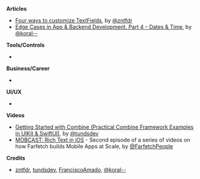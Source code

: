 
**Articles**

* [Four ways to customize TextFields](https://www.fivestars.blog/articles/how-to-customize-textfields/), by [@zntfdr](https://twitter.com/zntfdr)
* [Edge Cases in App & Backend Development. Part 4 – Dates & Time](https://www.thedroidsonroids.com/blog/edge-cases-in-app-and-backend-development-dates-and-time), by [@koral--](https://twitter.com/droidsonroids)

**Tools/Controls**

*

**Business/Career**

*

**UI/UX**

*

**Videos**

* [Getting Started with Combine (Practical Combine Framework Examples in UIKit & SwiftUI)](https://youtu.be/X2m0f2NoB10), by [@tundsdev](https://twitter.com/tundsdev)
* [MOBCAST: Rich Text in iOS](https://youtu.be/vUKcPphwJRE) - Second episode of a series of videos on how Farfetch builds Mobile Apps at Scale, by [@FarfetchPeople](https://twitter.com/farfetchpeople)

**Credits**

* [zntfdr](https://github.com/zntfdr), [tundsdev](https://github.com/tunds), [FranciscoAmado](https://github.com/FranciscoAmado), [@koral--](https://github.com/koral--)
